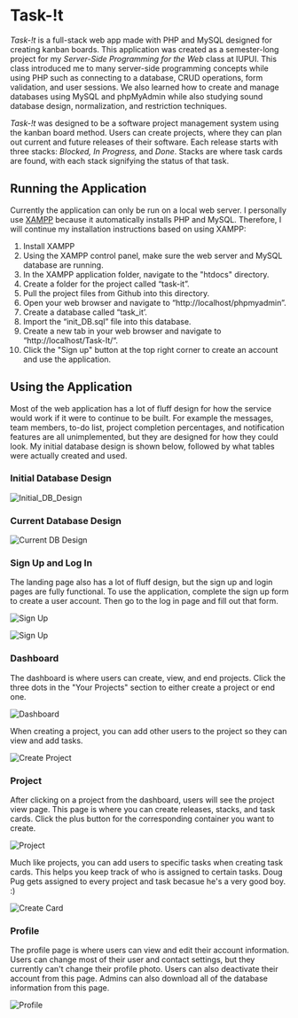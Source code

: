 # **Task-!t**

_Task-!t_ is a full-stack web app made with PHP and MySQL designed for creating kanban boards. This application was created as a semester-long project for my _Server-Side Programming for the Web_ class at IUPUI. This class introduced me to many server-side programming concepts while using PHP such as connecting to a database, CRUD operations, form validation, and user sessions. We also learned how to create and manage databases using MySQL and phpMyAdmin while also studying sound database design,  normalization, and restriction techniques.

_Task-!t_ was designed to be a software project management system using the kanban board method. Users can create projects, where they can plan out current and future releases of their software. Each release starts with three stacks: _Blocked, In Progress,_ and _Done_. Stacks are where task cards are found, with each stack signifying the status of that task.

## Running the Application
Currently the application can only be run on a local web server. I personally use [XAMPP](https://www.apachefriends.org/index.html) because it automatically installs PHP and MySQL. Therefore, I will continue my installation instructions based on using XAMPP:

1. Install XAMPP
2. Using the XAMPP control panel, make sure the web server and MySQL database are running.
3. In the XAMPP application folder, navigate to the "htdocs" directory.
4. Create a folder for the project called “task-it”.
5. Pull the project files from Github into this directory.
6. Open your web browser and navigate to  “http://localhost/phpmyadmin”.
7. Create a database called “task_it’.
8. Import the “init_DB.sql” file into this database.
9. Create a new tab in your web browser and navigate to “http://localhost/Task-It/“.
10. Click the "Sign up" button at the top right corner to create an account and use the application.

## Using the Application
Most of the web application has a lot of fluff design for how the service would work if it were to continue to be built. For example the messages, team members, to-do list, project completion percentages, and notification features are all unimplemented, but they are designed for how they could look. My initial database design is shown below, followed by what tables were actually created and used.

### Initial Database Design
![Initial_DB_Design](./screenshots/initial_db_design.png)

### Current Database Design
![Current DB Design](./screenshots/current_db_design.png)

### Sign Up and Log In
The landing page also has a lot of fluff design, but the sign up and login pages are fully functional. To use the application, complete the sign up form to create a user account. Then go to the log in page and fill out that form.

![Sign Up](./screenshots/signup.png)

![Sign Up](./screenshots/login.png)

### Dashboard
The dashboard is where users can create, view, and end projects. Click the three dots in the "Your Projects" section to either create a project or end one.

![Dashboard](./screenshots/dashboard.png)

When creating a project, you can add other users to the project so they can view and add tasks.

![Create Project](./screenshots/create_project.png)

### Project 
After clicking on a project from the dashboard, users will see the project view page. This page is where you can create releases, stacks, and task cards. Click the plus button for the corresponding container you want to create. 

![Project](./screenshots/project.png)

Much like projects, you can add users to specific tasks when creating task cards. This helps you keep track of who is assigned to certain tasks. Doug Pug gets assigned to every project and task becasue he's a very good boy. :)

![Create Card](./screenshots/create_card.png)

### Profile
The profile page is where users can view and edit their account information. Users can change most of their user and contact settings, but they currently can't change their profile photo. Users can also deactivate their account from this page. Admins can also download all of the database information from this page.

![Profile](./screenshots/profile.png)
